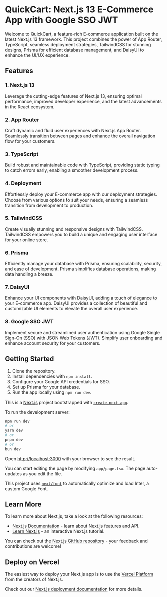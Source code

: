 # QuickCart: Next.js 13 E-Commerce App with Google SSO JWT

Welcome to QuickCart, a feature-rich E-commerce application built on the latest Next.js 13 framework. This project combines the power of App Router, TypeScript, seamless deployment strategies, TailwindCSS for stunning designs, Prisma for efficient database management, and DaisyUI to enhance the UI/UX experience.

## Features

### 1. Next.js 13

Leverage the cutting-edge features of Next.js 13, ensuring optimal performance, improved developer experience, and the latest advancements in the React ecosystem.

### 2. App Router

Craft dynamic and fluid user experiences with Next.js App Router. Seamlessly transition between pages and enhance the overall navigation flow for your customers.

### 3. TypeScript

Build robust and maintainable code with TypeScript, providing static typing to catch errors early, enabling a smoother development process.

### 4. Deployment

Effortlessly deploy your E-commerce app with our deployment strategies. Choose from various options to suit your needs, ensuring a seamless transition from development to production.

### 5. TailwindCSS

Create visually stunning and responsive designs with TailwindCSS. TailwindCSS empowers you to build a unique and engaging user interface for your online store.

### 6. Prisma

Efficiently manage your database with Prisma, ensuring scalability, security, and ease of development. Prisma simplifies database operations, making data handling a breeze.

### 7. DaisyUI

Enhance your UI components with DaisyUI, adding a touch of elegance to your E-commerce app. DaisyUI provides a collection of beautiful and customizable UI elements to elevate the overall user experience.

### 8. Google SSO JWT

Implement secure and streamlined user authentication using Google Single Sign-On (SSO) with JSON Web Tokens (JWT). Simplify user onboarding and enhance account security for your customers.

## Getting Started

1. Clone the repository.
2. Install dependencies with `npm install`.
3. Configure your Google API credentials for SSO.
4. Set up Prisma for your database.
5. Run the app locally using `npm run dev`.

This is a [Next.js](https://nextjs.org/) project bootstrapped with [`create-next-app`](https://github.com/vercel/next.js/tree/canary/packages/create-next-app).

To run the development server:

```bash
npm run dev
# or
yarn dev
# or
pnpm dev
# or
bun dev
```

Open [http://localhost:3000](http://localhost:3000) with your browser to see the result.

You can start editing the page by modifying `app/page.tsx`. The page auto-updates as you edit the file.

This project uses [`next/font`](https://nextjs.org/docs/basic-features/font-optimization) to automatically optimize and load Inter, a custom Google Font.

## Learn More

To learn more about Next.js, take a look at the following resources:

- [Next.js Documentation](https://nextjs.org/docs) - learn about Next.js features and API.
- [Learn Next.js](https://nextjs.org/learn) - an interactive Next.js tutorial.

You can check out [the Next.js GitHub repository](https://github.com/vercel/next.js/) - your feedback and contributions are welcome!

## Deploy on Vercel

The easiest way to deploy your Next.js app is to use the [Vercel Platform](https://vercel.com/new?utm_medium=default-template&filter=next.js&utm_source=create-next-app&utm_campaign=create-next-app-readme) from the creators of Next.js.

Check out our [Next.js deployment documentation](https://nextjs.org/docs/deployment) for more details.
